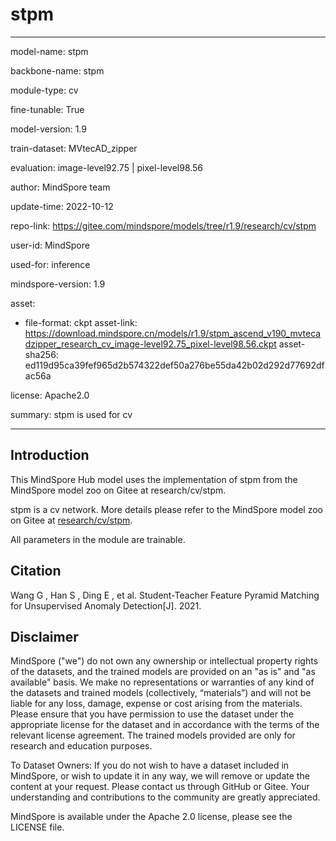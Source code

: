 # stpm

---

model-name: stpm

backbone-name: stpm

module-type: cv

fine-tunable: True

model-version: 1.9

train-dataset: MVtecAD_zipper

evaluation: image-level92.75 | pixel-level98.56

author: MindSpore team

update-time: 2022-10-12

repo-link: <https://gitee.com/mindspore/models/tree/r1.9/research/cv/stpm>

user-id: MindSpore

used-for: inference

mindspore-version: 1.9

asset:

-
    file-format: ckpt
    asset-link: <https://download.mindspore.cn/models/r1.9/stpm_ascend_v190_mvtecadzipper_research_cv_image-level92.75_pixel-level98.56.ckpt>
    asset-sha256: ed119d95ca39fef965d2b574322def50a276be55da42b02d292d77692dfac56a

license: Apache2.0

summary: stpm is used for cv

---

## Introduction

This MindSpore Hub model uses the implementation of stpm from the MindSpore model zoo on Gitee at research/cv/stpm.

stpm is a cv network. More details please refer to the MindSpore model zoo on Gitee at [research/cv/stpm](https://gitee.com/mindspore/models/blob/r1.9/research/cv/stpm/README.md).

All parameters in the module are trainable.

## Citation

Wang G ,  Han S ,  Ding E , et al. Student-Teacher Feature Pyramid Matching for Unsupervised Anomaly Detection[J].  2021.

## Disclaimer

MindSpore ("we") do not own any ownership or intellectual property rights of the datasets, and the trained models are provided on an "as is" and "as available" basis. We make no representations or warranties of any kind of the datasets and trained models (collectively, “materials”) and will not be liable for any loss, damage, expense or cost arising from the materials. Please ensure that you have permission to use the dataset under the appropriate license for the dataset and in accordance with the terms of the relevant license agreement. The trained models provided are only for research and education purposes.

To Dataset Owners: If you do not wish to have a dataset included in MindSpore, or wish to update it in any way, we will remove or update the content at your request. Please contact us through GitHub or Gitee. Your understanding and contributions to the community are greatly appreciated.

MindSpore is available under the Apache 2.0 license, please see the LICENSE file.
